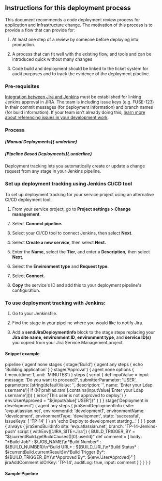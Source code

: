 ## Instructions for this deployment process

This document recommends a code deployment review process for
application and Infrastructure change. The motivation of this process is
to provide a flow that can provide for:

1.  At least one step of a review by someone before deploying into
    production.

2.  A process that can fit well with the existing flow, and tools and
    can be introduced quick without many changes

3.  Code build and deployment should be linked to the ticket system for
    audit purposes and to track the evidence of the deployment pipeline.

### Pre-requisites

[Integration between Jira and
Jenkins](https://support.atlassian.com/jira-cloud-administration/docs/integrate-with-jenkins/)
must be established for linking Jenkins approval in JIRA. The team is
including issue keys (e.g. FUSE-123) in their commit messages (for
deployment information) and branch names (for build information). If
your team isn\'t already doing this, [learn more about referencing
issues in your development
work](https://support.atlassian.com/jira-software-cloud/docs/reference-issues-in-your-development-work/). 

### Process

##### [Manual Deployments]{.underline}

##### [Pipeline Based Deployments]{.underline}

Deployment tracking lets you automatically create or update a change
request from any stage in your Jenkins pipeline.

### Set up deployment tracking using Jenkins CI/CD tool

To set up deployment tracking for your service project using an
alternative CI/CD deployment tool:

1.  From your service project, go to **Project settings \> Change
    management**.

2.  Select **Connect pipeline.**

3.  Select your CI/CD tool to connect Jenkins, then select **Next.**

4.  Select **Create a new service**, then select **Next.**

5.  Enter the **Name,** select the **Tier**, and enter a
    **Description,** then select **Next.**

6.  Select the **Environment type** and **Request type.**

7.  Select **Connect.**

8.  **Copy** the service\'s ID and add this to your deployment
    pipeline's configuration.

### To use deployment tracking with Jenkins:

1.  Go to your Jenkinsfile.

2.  Find the stage in your pipeline where you would like to notify Jira.

3.  Add a **sendJiraDeploymentInfo** block to the stage steps replacing
    your **Jira site name**, **environment ID**, **environment type**,
    and **service ID(s)** you copied from your Jira Service Management
    project.

#### Snippet example

pipeline { agent none stages { stage(\'Build\') { agent any steps { echo
\'Building application\' } } stage(\'Approval\') { agent none options {
timeout(time: 1, unit: \'MINUTES\') } steps { script { def inputValue =
input message: \'Do you want to proceed?\', submitterParameter:
\'USER\', parameters: \[string(defaultValue: \'\', description: \'\',
name: \'Enter your Ldap username\')\] if
(!(\[\'prahlad.ram\'\].contains(inputValue\[\'Enter your Ldap
username\'\]))) { error(\'This user is not approved to deploy.\') }
env.UserApproved = \"\${inputValue\[\'USER\'\]}\" } } }
stage(\'Deployment in development\') { agent any steps {
jiraSendDeploymentInfo ( site: \'evp.atlassian.net\', environmentId:
\'development1\', environmentName: \'development\', environmentType:
\'development\', state: \'successful\', issueKeys: \[ \'TP-14\' \] ) sh
\'echo Deploy to development starting\...\' } } } post { always {
jiraSendBuildInfo site: \'evp.atlassian.net\', branch:
\'TP-14-Jenkins-push\' script { withEnv(\[\'JIRA_SITE=Jira\'\]) {
BUILD_TRIGGER_BY = \"\${currentBuild.getBuildCauses()\[0\].userId}\" def
comment = \[ body: \"\*Build Job\* : \${JOB_NAME}\\n\*Build Number\* :
\${BUILD_NUMBER}\\n\*Build URL\* : \${BUILD_URL}\\n\*Build Status\* :
\${currentBuild.currentResult}\\n\*Build Trigger By\*:
\${BUILD_TRIGGER_BY}\\n\*Approved By\*: \${env.UserApproved}\" \]
jiraAddComment idOrKey: \'TP-14\', auditLog: true, input: comment } } }
} }

#### Sample Pipeline
